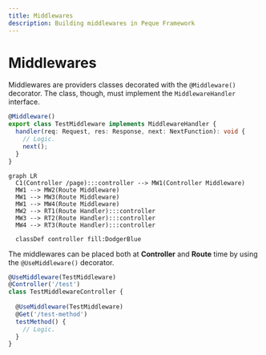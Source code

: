 ```yaml
---
title: Middlewares
description: Building middlewares in Peque Framework
---
```


# Middlewares

Middlewares are providers classes decorated with the `@Middleware()` decorator.
The class, though, must implement the `MiddlewareHandler` interface.

```typescript
@Middleware()
export class TestMiddleware implements MiddlewareHandler {
  handler(req: Request, res: Response, next: NextFunction): void {
    // Logic.
    next();
  }
}
```

```mermaid
graph LR
  C1(Controller /page):::controller --> MW1(Controller Middleware)
  MW1 --> MW2(Route Middleware)
  MW1 --> MW3(Route Middleware)
  MW1 --> MW4(Route Middleware)
  MW2 --> RT1(Route Handler):::controller
  MW3 --> RT2(Route Handler):::controller
  MW4 --> RT3(Route Handler):::controller
  
  classDef controller fill:DodgerBlue
```

The middlewares can be placed both at **Controller** and **Route** time by using the `@UseMiddleware()` decorator.

```typescript
@UseMiddleware(TestMiddleware)
@Controller('/test')
class TestMiddlewareController {
  
  @UseMiddleware(TestMiddleware)
  @Get('/test-method')
  testMethod() {
    // Logic.
  }
}
```
